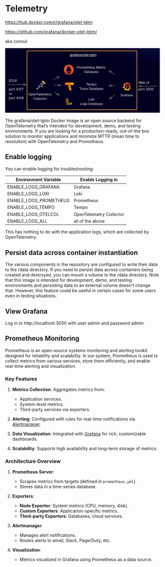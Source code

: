# Telemetry

https://hub.docker.com/r/grafana/otel-lgtm

https://github.com/grafana/docker-otel-lgtm/

aka consul

![telemetry-architecture](../img/grafana-otel-lgtm.png)

The grafana/otel-lgtm Docker image is an open source backend for OpenTelemetry that’s intended for development, demo, and testing environments. If you are looking for a production-ready, out-of-the box solution to monitor applications and minimize MTTR (mean time to resolution) with OpenTelemetry and Prometheus.

## Enable logging

You can enable logging for troubleshooting:

| Environment Variable | Enable Logging in |
| --- | --- |
| ENABLE_LOGS_GRAFANA | Grafana |
| ENABLE_LOGS_LOKI | Loki |
| ENABLE_LOGS_PROMETHEUS | Prometheus |
| ENABLE_LOGS_TEMPO | Tempo |
| ENABLE_LOGS_OTELCOL | OpenTelemetry Collector |
| ENABLE_LOGS_ALL | all of the above |

This has nothing to do with the application logs, which are collected by OpenTelemetry.

## Persist data across container instantiation

The various components in the repository are configured to write their data to the /data directory. If you need to persist data across containers being created and destroyed, you can mount a volume to the /data directory. Note that this image is intended for development, demo, and testing environments and persisting data to an external volume doesn't change that. However, this feature could be useful in certain cases for some users even in testing situations.

## View Grafana

Log in to http://localhost:3000 with user admin and password admin.

## Prometheus Monitoring

Prometheus is an open-source systems monitoring and alerting toolkit designed for reliability and scalability. In our system, Prometheus is used to collect metrics from various services, store them efficiently, and enable real-time alerting and visualization.

### Key Features

1. **Metrics Collection**: Aggregates metrics from:
   - Application services.
   - System-level metrics.
   - Third-party services via exporters.

2. **Alerting**: Configured with rules for real-time notifications via [Alertmanager](https://prometheus.io/docs/alerting/latest/alertmanager/).

3. **Data Visualization**: Integrated with [Grafana](https://grafana.com/) for rich, customizable dashboards.

4. **Scalability**: Supports high availability and long-term storage of metrics.

### Architecture Overview

1. **Prometheus Server**:

   - Scrapes metrics from targets (defined in `prometheus.yml`).
   - Stores data in a time-series database.

2. **Exporters**:

   - **Node Exporter**: System metrics (CPU, memory, disk).
   - **Custom Exporters**: Application-specific metrics.
   - **Third-party Exporters**: Databases, cloud services.

3. **Alertmanager**:

   - Manages alert notifications.
   - Routes alerts to email, Slack, PagerDuty, etc.

4. **Visualization**:

   - Metrics visualized in Grafana using Prometheus as a data source.
